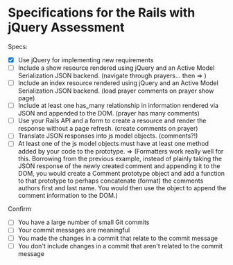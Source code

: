 # Specifications for the Rails with jQuery Assessment

Specs:
- [x] Use jQuery for implementing new requirements
- [ ] Include a show resource rendered using jQuery and an Active Model Serialization JSON backend. (navigate through prayers... then => )
- [ ] Include an index resource rendered using jQuery and an Active Model Serialization JSON backend. (load prayer comments on prayer show page)
- [ ] Include at least one has_many relationship in information rendered via JSON and appended to the DOM. (prayer has many comments)
- [ ] Use your Rails API and a form to create a resource and render the response without a page refresh. (create comments on prayer)
- [ ] Translate JSON responses into js model objects. (comments?!)
- [ ] At least one of the js model objects must have at least one method added by your code to the prototype. => (Formatters work really well for this. Borrowing from the previous example, instead of plainly taking the JSON response of the newly created comment and appending it to the DOM, you would create a Comment prototype object and add a function to that prototype to perhaps concatenate (format) the comments authors first and last name. You would then use the object to append the comment information to the DOM.)

Confirm
- [ ] You have a large number of small Git commits
- [ ] Your commit messages are meaningful
- [ ] You made the changes in a commit that relate to the commit message
- [ ] You don't include changes in a commit that aren't related to the commit message
